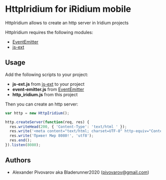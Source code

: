 # HttpIridium for iRidium mobile 

HttpIridium allows to create an http server in Iridium projects

HttpIridium requires the following modules:
- [EventEmitter](https://github.com/bladerunner2020/event-emitter)
- [js-ext](https://github.com/bladerunner2020/js-ext)

## Usage

Add the following scripts to your project:
- **js-ext.js** from [js-ext](https://github.com/bladerunner2020/js-ext) to your project 
- **event-emitter.js** from [EventEmitter](https://github.com/bladerunner2020/event-emitter)
- **http_iridium.js** from this project 

Then you can create an http server:

```js
var http = new HttpIridium();

http.createServer(function(req, res) {
  res.writeHead(200, { 'Content-Type': 'text/html ' });
  res.write('<meta content="text/html; charset=UTF-8" http-equiv="Content-Type">');
  res.write('Привет Мир 8080!', 'utf8');
  res.end();
}).listen(8080);
```

## Authors

* Alexander Pivovarov aka Bladerunner2020 ([pivovarov@gmail.com](mailto:pivovarov@gmail.com))
